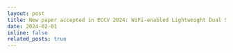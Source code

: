 ```yaml
---
layout: post
title: New paper accepted in ECCV 2024: WiFi-enabled Lightweight Dual Selective Kernel Convolution for Human Pose Estimation.
date: 2024-02-01 
inline: false
related_posts: true
---
```




